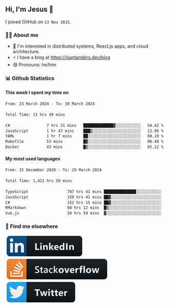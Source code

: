 ## Hi, I'm Jesus 👋

I joined GitHub on `13 Nov 2015`.

<!-- Talking about you -->

### 👨‍💻 About me

- 👦 I'm interested in distributed systems, React.js apps, and cloud architecture.
- ⚡️ I have a blog at <https://jsantanders.dev/blog>
- 😄 Pronouns: he/him

### 📊 Github Statistics

#### This week I spent my time on

<!--START_SECTION:weekly-->

```txt
From: 23 March 2024 - To: 30 March 2024

Total Time: 13 hrs 49 mins

C#                7 hrs 31 mins   █████████████▓░░░░░░░░░░░   54.42 %
JavaScript        1 hr 47 mins    ███▒░░░░░░░░░░░░░░░░░░░░░   12.96 %
YAML              1 hr 7 mins     ██░░░░░░░░░░░░░░░░░░░░░░░   08.19 %
Makefile          53 mins         █▓░░░░░░░░░░░░░░░░░░░░░░░   06.48 %
Docker            43 mins         █▒░░░░░░░░░░░░░░░░░░░░░░░   05.22 %
```

<!--END_SECTION:weekly-->

#### My most used languages

<!--START_SECTION:alltime-->

```txt
From: 15 December 2020 - To: 29 March 2024

Total Time: 1,421 hrs 59 mins

TypeScript                 787 hrs 41 mins ██████████████░░░░░░░░░░░   55.39 %
JavaScript                 159 hrs 41 mins ██▓░░░░░░░░░░░░░░░░░░░░░░   11.23 %
C#                         152 hrs 15 mins ██▓░░░░░░░░░░░░░░░░░░░░░░   10.71 %
RMarkdown                  68 hrs 12 mins  █▒░░░░░░░░░░░░░░░░░░░░░░░   04.80 %
Vue.js                     34 hrs 54 mins  ▓░░░░░░░░░░░░░░░░░░░░░░░░   02.46 %
```

<!--END_SECTION:alltime-->

### 📢 Find me elsewhere

<p>
  <a target="_blank" href="https://linkedin.com/in/jsantanders">
    <img src="https://github.com/jsantanders/jsantanders/blob/master/img/linkedin.svg" alt="LinkedIn" style="vertical-align:top; margin:4px">
  </a>
  
  <a target="_blank" href="https://stackoverflow.com/users/7318331/jesus-santander">
    <img src="https://github.com/jsantanders/jsantanders/blob/master/img/stackoverflow.svg" alt="StackOverflow" style="vertical-align:top; margin:4px">
  </a>
  
  <a target="_blank" href="http://twitter.com/jsantanders">
    <img src="https://github.com/jsantanders/jsantanders/blob/master/img/twitter.svg" alt="Twitter" style="vertical-align:top; margin:4px">
  </a>
</p>
